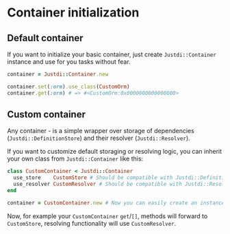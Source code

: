 # Container initialization

## Default container

If you want to initialize your basic container, just create
`Justdi::Container` instance and use for you tasks without fear.

```ruby
container = Justdi::Container.new

container.set(:orm).use_class(CustomOrm)
container.get(:orm) # => #<CustomOrm:0x0000000000000000>
```

## Custom container

Any container - is a simple wrapper over storage of dependencies (`Justdi::DefinitionStore`) and their resolver (`Justdi::Resolver`).

If you want to customize default storaging or resolving logic,
you can inherit your own class from `Justdi::Container` like this:

```ruby
class CustomContainer < Justdi::Container
  use_store    CustomStore # Should be compatible with Justdi::DefinitionStore
  use_resolver CustomResolver # Should be compatible with Justdi::Resolver
end

container = CustomContainer.new # Now you can easily create an instance
```

Now, for example your `CustomContainer` `get`/`[]`, methods will forward to `CustomStore`,
resolving functionality will use `CustomResolver`.
